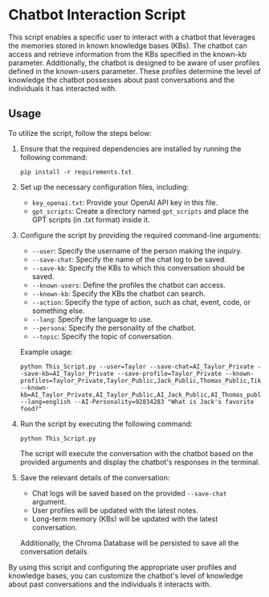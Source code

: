 # Chatbot Interaction Script

This script enables a specific user to interact with a chatbot that leverages the memories stored in known knowledge bases (KBs). The chatbot can access and retrieve information from the KBs specified in the known-kb parameter. Additionally, the chatbot is designed to be aware of user profiles defined in the known-users parameter. These profiles determine the level of knowledge the chatbot possesses about past conversations and the individuals it has interacted with.

## Usage

To utilize the script, follow the steps below:

1. Ensure that the required dependencies are installed by running the following command:

   ```
   pip install -r requirements.txt
   ```

2. Set up the necessary configuration files, including:

   - `key_openai.txt`: Provide your OpenAI API key in this file.
   - `gpt_scripts`: Create a directory named `gpt_scripts` and place the GPT scripts (in .txt format) inside it.

3. Configure the script by providing the required command-line arguments:

   - `--user`: Specify the username of the person making the inquiry.
   - `--save-chat`: Specify the name of the chat log to be saved.
   - `--save-kb`: Specify the KBs to which this conversation should be saved.
   - `--known-users`: Define the profiles the chatbot can access.
   - `--known-kb`: Specify the KBs the chatbot can search.
   - `--action`: Specify the type of action, such as chat, event, code, or something else.
   - `--lang`: Specify the language to use.
   - `--persona`: Specify the personality of the chatbot.
   - `--topic`: Specify the topic of conversation.

   Example usage:
   ```
   python This_Script.py --user=Taylor --save-chat=AI_Taylor_Private --save-kb=AI_Taylor_Private --save-profile=Taylor_Private --known-profiles=Taylor_Private,Taylor_Public,Jack_Public,Thomas_Public,Tiki_Public --known-kb=AI_Taylor_Private,AI_Taylor_Public,AI_Jack_Public,AI_Thomas_public,AI_Tiki_Public --lang=english --AI-Personality=92834283 "What is Jack's favorite food?"
   ```

4. Run the script by executing the following command:

   ```
   python This_Script.py
   ```

   The script will execute the conversation with the chatbot based on the provided arguments and display the chatbot's responses in the terminal.

5. Save the relevant details of the conversation:

   - Chat logs will be saved based on the provided `--save-chat` argument.
   - User profiles will be updated with the latest notes.
   - Long-term memory (KBs) will be updated with the latest conversation.

   Additionally, the Chroma Database will be persisted to save all the conversation details.

By using this script and configuring the appropriate user profiles and knowledge bases, you can customize the chatbot's level of knowledge about past conversations and the individuals it interacts with.